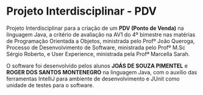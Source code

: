 # Projeto Interdisciplinar - PDV
 Projeto Interdisciplinar para a criação de um **PDV (Ponto de Venda)** na linguagem Java, a critério de avaliação na AV1 do 4º bimestre nas matérias de Programação Orientada a Objetos, ministrada pelo Profº João Queroga, Processo de Desenvolvimento de Software, ministrada pelo Profº M.Sc Sérgio Roberto, e User Experience, ministrada pela Profª Marcella Sarah. 
 
 O software foi desenvolvido pelos alunos **JOÁS DE SOUZA PIMENTEL** e **ROGER DOS SANTOS MONTENEGRO** na linguagem Java, com o auxílio das ferramentas IntelliJ para ambiente de desenvolvimento e JUnit como unidade de testes para o software.
